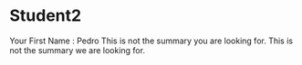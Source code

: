 # Student2
Your First Name : Pedro
This is not the summary you are looking for. 
This is not the summary we are looking for. 
